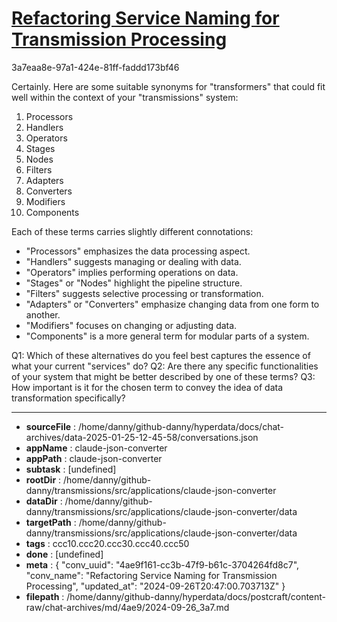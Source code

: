# [Refactoring Service Naming for Transmission Processing](https://claude.ai/chat/4ae9f161-cc3b-47f9-b61c-3704264fd8c7)

3a7eaa8e-97a1-424e-81ff-faddd173bf46

 Certainly. Here are some suitable synonyms for "transformers" that could fit well within the context of your "transmissions" system:

1. Processors
2. Handlers
3. Operators
4. Stages
5. Nodes
6. Filters
7. Adapters
8. Converters
9. Modifiers
10. Components

Each of these terms carries slightly different connotations:

- "Processors" emphasizes the data processing aspect.
- "Handlers" suggests managing or dealing with data.
- "Operators" implies performing operations on data.
- "Stages" or "Nodes" highlight the pipeline structure.
- "Filters" suggests selective processing or transformation.
- "Adapters" or "Converters" emphasize changing data from one form to another.
- "Modifiers" focuses on changing or adjusting data.
- "Components" is a more general term for modular parts of a system.

Q1: Which of these alternatives do you feel best captures the essence of what your current "services" do?
Q2: Are there any specific functionalities of your system that might be better described by one of these terms?
Q3: How important is it for the chosen term to convey the idea of data transformation specifically?

---

* **sourceFile** : /home/danny/github-danny/hyperdata/docs/chat-archives/data-2025-01-25-12-45-58/conversations.json
* **appName** : claude-json-converter
* **appPath** : claude-json-converter
* **subtask** : [undefined]
* **rootDir** : /home/danny/github-danny/transmissions/src/applications/claude-json-converter
* **dataDir** : /home/danny/github-danny/transmissions/src/applications/claude-json-converter/data
* **targetPath** : /home/danny/github-danny/transmissions/src/applications/claude-json-converter/data
* **tags** : ccc10.ccc20.ccc30.ccc40.ccc50
* **done** : [undefined]
* **meta** : {
  "conv_uuid": "4ae9f161-cc3b-47f9-b61c-3704264fd8c7",
  "conv_name": "Refactoring Service Naming for Transmission Processing",
  "updated_at": "2024-09-26T20:47:00.703713Z"
}
* **filepath** : /home/danny/github-danny/hyperdata/docs/postcraft/content-raw/chat-archives/md/4ae9/2024-09-26_3a7.md